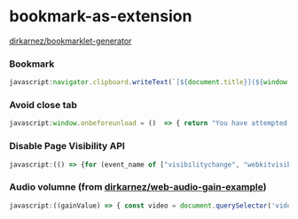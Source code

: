 bookmark-as-extension
=====================
[dirkarnez/bookmarklet-generator](https://github.com/dirkarnez/bookmarklet-generator)
### Bookmark
```javascript
javascript:navigator.clipboard.writeText(`[${document.title}](${window.location.href})`).then(a => alert("done"));
```

### Avoid close tab
```javascript
javascript:window.onbeforeunload = ()  => { return "You have attempted to leave this page. Are you sure?"; }
```

### Disable Page Visibility API
```javascript
javascript:(() => {for (event_name of ["visibilitychange", "webkitvisibilitychange", "blur"]) { window.addEventListener(event_name, function(event) { event.stopImmediatePropagation(); }, true); }})()
```

### Audio volumne (from [dirkarnez/web-audio-gain-example](https://github.com/dirkarnez/web-audio-gain-example))
```javascript
javascript:((gainValue) => { const video = document.querySelector('video'); if (!window.myGainNode) { const myAudioContext = new AudioContext(); const sourceNode = myAudioContext.createMediaElementSource(video); window.myGainNode = myAudioContext.createGain(); sourceNode.connect(window.myGainNode); window.myGainNode.connect(myAudioContext.destination); } window.myGainNode.gain.value = gainValue; })(prompt("Default is 1, enter the gain"))
```

